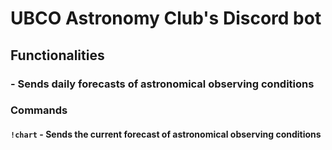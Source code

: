 # UBCO Astronomy Club's Discord bot

## Functionalities
### - Sends daily forecasts of astronomical observing conditions ###

### Commands
#### `!chart` - Sends the current forecast of astronomical observing conditions
